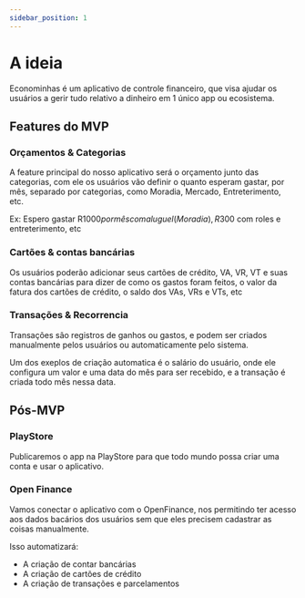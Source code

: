 ```yaml
---
sidebar_position: 1
---
```


# A ideia

Econominhas é um aplicativo de controle financeiro, que visa ajudar os usuários a gerir tudo relativo a dinheiro em 1 único app ou ecosistema.

## Features do MVP

### Orçamentos & Categorias

A feature principal do nosso aplicativo será o orçamento junto das categorias, com ele os usuários vão definir o quanto esperam gastar, por mês, separado por categorias, como Moradia, Mercado, Entreterimento, etc.

Ex: Espero gastar R$1000 por mês com aluguel (Moradia), R$300 com roles e entreterimento, etc

### Cartões & contas bancárias

Os usuários poderão adicionar seus cartões de crédito, VA, VR, VT e suas contas bancárias para dizer de como os gastos foram feitos, o valor da fatura dos cartões de crédito, o saldo dos VAs, VRs e VTs, etc

### Transações & Recorrencia

Transações são registros de ganhos ou gastos, e podem ser criados manualmente pelos usuários ou automaticamente pelo sistema.

Um dos exeplos de criação automatica é o salário do usuário, onde ele configura um valor e uma data do mês para ser recebido, e a transação é criada todo mês nessa data.

## Pós-MVP

### PlayStore

Publicaremos o app na PlayStore para que todo mundo possa criar uma conta e usar o aplicativo.

### Open Finance

Vamos conectar o aplicativo com o OpenFinance, nos permitindo ter acesso aos dados bacários dos usuários sem que eles precisem cadastrar as coisas manualmente.

Isso automatizará:

- A criação de contar bancárias
- A criação de cartões de crédito
- A criação de transações e parcelamentos
